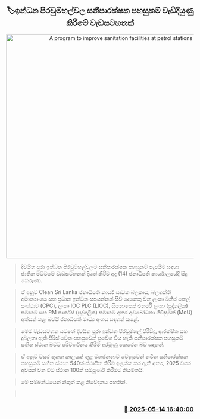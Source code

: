 <p align='center'><b><h2 align='center' title='A program to improve sanitation facilities at petrol stations'>🏷ඉන්ධන පිරවුම්හල්වල සනීපාරක්ෂක පහසුකම් වැඩිදියුණු කිරීමේ වැඩසටහනක්</h2></b></p>
<p align='center'><img src='https://helakuru.sgp1.cdn.digitaloceanspaces.com/esana/images/lib/pmd-cpc.jpg' width='600' alt='A program to improve sanitation facilities at petrol stations'></p>

> දිවයින පුරා ඉන්ධන පිරවුම්හල්වලට සනීපාරක්ෂක පහසුකම් සැපයීම සඳහා ජාතික මට්ටමේ වැඩසටහනක් දියත් කිරීම අද (14) ජනාධිපති කාර්යාලයේදී සිදු කෙරුණා.

> ඒ අනුව Clean Sri Lanka ජනාධිපති කාර්ය සාධක බලකාය, බලශක්ති අමාත්‍යාංශය සහ ප්‍රධාන ඉන්ධන සපයන්නන් සිව් දෙනෙකු වන ලංකා ඛනිජ තෙල් සංස්ථාව (CPC), ලංකා IOC PLC (LIOC), සිනොපෙක් එනර්ජි ලංකා (පුද්ගලික) සමාගම සහ RM පාර්ක්ස් (පුද්ගලික) සමාගම අතර අවබෝධතා ගිවිසුමක් (MoU) අත්සන් කළ බවයි ජනාධිපති මාධ්‍ය අංශය සඳහන් කළේ.

> මෙම වැඩසටහන යටතේ දිවයින පුරා ඉන්ධන පිරවුම්හල් පිරිසිදු, ආරක්ෂිත සහ දුබලතා ඇති පිරිස් වෙත පහසුවෙන් ප්‍රවේශ විය හැකි සනීපාරක්ෂක පහසුකම් සහිත ස්ථාන බවට පරිවර්තනය කිරීම අරමුණු කෙරෙන බව සඳහන්.

> ඒ අනුව වසර තුනක කාලයක් තුළ මහජනතාව වෙනුවෙන් නවීන සනීපාරක්ෂක පහසුකම් සහිත ස්ථාන 540ක් ස්ථාපිත කිරීම ඉලක්ක කර ඇති අතර, 2025 වසර අවසන් වන විට ස්ථාන 100ක් සම්පූර්ණ කිරීමට නියමිතයි.

> මේ සම්බන්ධයෙන් නිකුත් කළ නිවේදනය පහතින්.

>  



<h3 align='right'><a href='https://www.helakuru.lk/esana/p/110079/'>📅 2025-05-14 16:40:00</a></h3>
